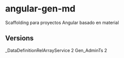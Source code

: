 # angular-gen-md
Scaffolding para proyectos Angular basado en material

## Versions

_DataDefinitionRelArrayService 2
Gen_AdminTs 2